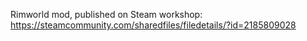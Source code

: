 Rimworld mod, published on Steam workshop: https://steamcommunity.com/sharedfiles/filedetails/?id=2185809028